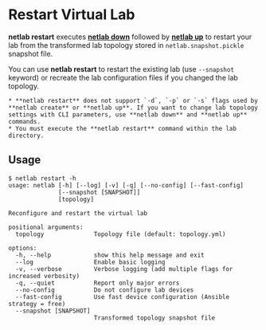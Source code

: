 # Restart Virtual Lab

**netlab restart** executes **[netlab down](down.md)** followed by **[netlab up](up.md)** to restart your lab from the transformed lab topology stored in `netlab.snapshot.pickle` snapshot file.

You can use **netlab restart** to restart the existing lab (use `--snapshot` keyword) or recreate the lab configuration files if you changed the lab topology.

```{warning}
* **netlab restart** does not support `-d`, `-p` or `-s` flags used by **netlab create** or **netlab up**. If you want to change lab topology settings with CLI parameters, use **netlab down** and **netlab up** commands.
* You must execute the **‌netlab restart** command within the lab directory.
```

## Usage

```text
$ netlab restart -h
usage: netlab [-h] [--log] [-v] [-q] [--no-config] [--fast-config]
              [--snapshot [SNAPSHOT]]
              [topology]

Reconfigure and restart the virtual lab

positional arguments:
  topology              Topology file (default: topology.yml)

options:
  -h, --help            show this help message and exit
  --log                 Enable basic logging
  -v, --verbose         Verbose logging (add multiple flags for increased verbosity)
  -q, --quiet           Report only major errors
  --no-config           Do not configure lab devices
  --fast-config         Use fast device configuration (Ansible strategy = free)
  --snapshot [SNAPSHOT]
                        Transformed topology snapshot file
```
